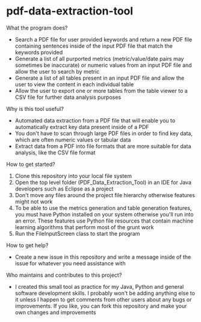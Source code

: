 # pdf-data-extraction-tool

What the program does?
- Search a PDF file for user provided keywords and return a new PDF file containing sentences inside of the input PDF file that match the keywords provided
- Generate a list of all purported metrics (metric/value/date pairs may sometimes be inaccurate) or numeric values from an input PDF file and allow the user to search by metric
- Generate a list of all tables present in an input PDF file and allow the user to view the content in each individual table
- Allow the user to export one or more tables from the table viewer to a CSV file for further data analysis purposes

Why is this tool useful?
- Automated data extraction from a PDF file that will enable you to automatically extract key data present inside of a PDF
- You don't have to scan through large PDF files in order to find key data, which are often numeric values or tabular data
- Extract data from a PDF into file formats that are more suitable for data analysis, like the CSV file format

How to get started?
1. Clone this repository into your local file system
2. Open the top level folder (PDF_Data_Extraction_Tool) in an IDE for Java developers such as Eclipse as a project
3. Don't move any files around the project file hierarchy otherwise features might not work
4. To be able to use the metrics generation and table generation features, you must have Python installed on your system otherwise you'll run into an error. These features use Python file resources that contain machine learning algorithms that perform most of the grunt work
5. Run the FileInputScreen class to start the program

How to get help?
- Create a new issue in this repository and write a message inside of the issue for whatever you need assistance with

Who maintains and contributes to this project?
- I created this small tool as practice for my Java, Python and general software development skills. I probably won't be adding anything else to it unless I happen to get comments from other users about any bugs or improvements. If you like, you can fork this repository and make your own changes and improvements
